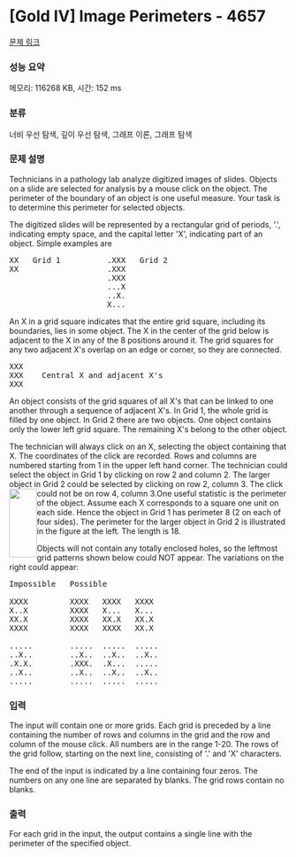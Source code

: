 # [Gold IV] Image Perimeters - 4657 

[문제 링크](https://www.acmicpc.net/problem/4657) 

### 성능 요약

메모리: 116268 KB, 시간: 152 ms

### 분류

너비 우선 탐색, 깊이 우선 탐색, 그래프 이론, 그래프 탐색

### 문제 설명

<p>Technicians in a pathology lab analyze digitized images of slides. Objects on a slide are selected for analysis by a mouse click on the object. The perimeter of the boundary of an object is one useful measure. Your task is to determine this perimeter for selected objects.</p>

<p>The digitized slides will be represented by a rectangular grid of periods, '.', indicating empty space, and the capital letter 'X', indicating part of an object.  Simple examples are</p>

<pre>XX   Grid 1          .XXX   Grid 2 
XX                   .XXX 
                     .XXX 
                     ...X 
                     ..X. 
                     X...</pre>

<p>An X in a grid square indicates that the entire grid square, including its boundaries, lies in some object.  The X in the center of the grid below is adjacent to the X in any of the 8 positions around it. The grid squares for any two adjacent X's overlap on an edge or corner, so they are connected.</p>

<pre>XXX 
XXX    Central X and adjacent X's 
XXX</pre>

<p>An object consists of the grid squares of all X's that can be linked to one another through a sequence of adjacent X's.  In Grid 1, the whole grid is filled by one object.  In Grid 2 there are two objects.  One object contains only the lower left grid square.  The remaining X's belong to the other object.</p>

<p>The technician will always click on an X, selecting the object containing that X.  The coordinates of the click are recorded.  Rows and columns are numbered starting from 1 in the upper left hand corner.  The technician could select the object in Grid 1 by clicking on row 2 and column 2.  The larger object in Grid 2 could be selected by clicking on row 2, column 3. The click could not be on row 4, column 3.<img alt="" src="" style="float:left; height:124px; width:50px">One useful statistic is the perimeter of the object.  Assume each X corresponds to a square one unit on each side.  Hence the object in Grid 1 has perimeter 8 (2 on each of four sides).  The perimeter for the larger object in Grid 2 is illustrated in the figure at the left.  The length is 18.</p>

<p>Objects will not contain any totally enclosed holes, so the leftmost grid patterns shown below could NOT appear. The variations on the right could appear:</p>

<pre>Impossible   Possible

XXXX         XXXX   XXXX   XXXX 
X..X         XXXX   X...   X... 
XX.X         XXXX   XX.X   XX.X 
XXXX         XXXX   XXXX   XX.X

.....        .....  .....  ..... 
..X..        ..X..  ..X..  ..X.. 
.X.X.        .XXX.  .X...  ..... 
..X..        ..X..  ..X..  ..X.. 
.....        .....  .....  .....
</pre>

### 입력 

 <p>The input will contain one or more grids.  Each grid is preceded by a line containing the number of rows and columns in the grid and the row and column of the mouse click.  All numbers are in the range 1-20.  The rows of the grid follow, starting on the next line, consisting of '.' and 'X' characters.</p>

<p>The end of the input is indicated by a line containing four zeros.  The numbers on any one line are separated by blanks.  The grid rows contain no blanks.</p>

### 출력 

 <p>For each grid in the input, the output contains a single line with the perimeter of the specified object.</p>

